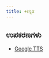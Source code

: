 ```yaml
---
title: +ಕನ್ನಡ
---
```


## ಉಪಕರಣಗಳು
- [Google TTS](https://cloud.google.com/text-to-speech#section-2)